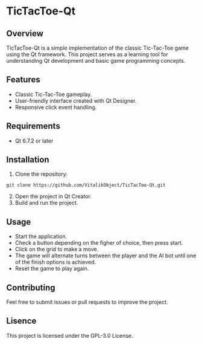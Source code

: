 # TicTacToe-Qt

## Overview
TicTacToe-Qt is a simple implementation of the classic Tic-Tac-Toe game using the Qt framework. This project serves as a learning tool for understanding Qt development and basic game programming concepts.

## Features
* Classic Tic-Tac-Toe gameplay.
* User-friendly interface created with Qt Designer.
* Responsive click event handling.

## Requirements
* Qt 6.7.2 or later

## Installation
1. Clone the repository:
```
git clone https://github.com/VitalikObject/TicTacToe-Qt.git

```
2. Open the project in Qt Creator.
3. Build and run the project.

## Usage 
* Start the application.
* Check a button depending on the figher of choice, then press start.
* Click on the grid to make a move.
* The game will alternate turns between the player and the AI bot until one of the finish options is achieved.
* Reset the game to play again.

## Contributing
Feel free to submit issues or pull requests to improve the project.

## Lisence
This project is licensed under the GPL-3.0 License.

